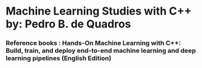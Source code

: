 # Machine Learning Studies with C++ by: Pedro B. de Quadros

### Reference books : Hands-On Machine Learning with C++: Build, train, and deploy end-to-end machine learning and deep learning pipelines (English Edition)
